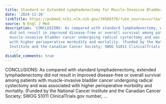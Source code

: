 ```yaml
---
title: Standard or Extended Lymphadenectomy for Muscle-Invasive Bladder Cancer
date: '2024-11-26'
linkTitle: https://pubmed.ncbi.nlm.nih.gov/39589370/?utm_source=curl&utm_medium=rss&utm_campaign=pubmed-2&utm_content=1LIK-026Y9bjRE4xDQ231BSa89BnY4O2Rfi-9WXQd8C31C6cqE&fc=20211015124055&ff=20241126171718&v=2.18.0.post9+e462414
source: N Engl J Med
description: 'CONCLUSIONS: As compared with standard lymphadenectomy, extended lymphadenectomy
  did not result in improved disease-free or overall survival among patients with
  muscle-invasive bladder cancer undergoing radical cystectomy and was associated
  with higher perioperative morbidity and mortality. (Funded by the National Cancer
  Institute and the Canadian Cancer Society; SWOG S1011 ClinicalTrials.gov number,
  ...'
disable_comments: true
---
```

CONCLUSIONS: As compared with standard lymphadenectomy, extended lymphadenectomy did not result in improved disease-free or overall survival among patients with muscle-invasive bladder cancer undergoing radical cystectomy and was associated with higher perioperative morbidity and mortality. (Funded by the National Cancer Institute and the Canadian Cancer Society; SWOG S1011 ClinicalTrials.gov number, ...